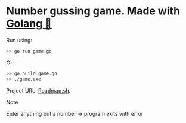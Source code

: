 # Number gussing game. Made with [Golang :beaver:](https://go.dev/)
Run using:
```bash  
>> go run game.go
```
Or:
```bash
>> go build game.go
>> ./game.exe
```

Project URL: [Roadmap.sh](https://roadmap.sh/projects/number-guessing-game).

> [!NOTE]
> Enter anything but a number -> program exits with error

